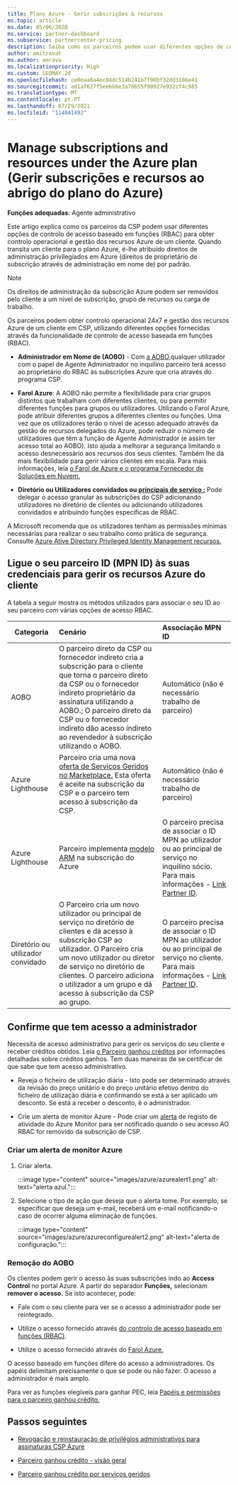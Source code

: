 ```yaml
---
title: Plano Azure - Gerir subscrições & recursos
ms.topic: article
ms.date: 05/06/2020
ms.service: partner-dashboard
ms.subservice: partnercenter-pricing
description: Saiba como os parceiros podem usar diferentes opções de controlo de acesso baseado em funções (RBAC) para obter controlo operacional e gestão dos recursos Azure de um cliente.
author: amitravat
ms.author: amrava
ms.localizationpriority: High
ms.custom: SEOMAY.20
ms.openlocfilehash: ce0eaa6a4ec04dc514b241b7f90bf32dd3106e41
ms.sourcegitcommit: ad1af627f5ee6b6e3a70655f90927e932cf4c985
ms.translationtype: MT
ms.contentlocale: pt-PT
ms.lasthandoff: 07/29/2021
ms.locfileid: "114841492"
---
```

# <a name="manage-subscriptions-and-resources-under-the-azure-plan"></a>Manage subscriptions and resources under the Azure plan (Gerir subscrições e recursos ao abrigo do plano do Azure)

**Funções adequadas**: Agente administrativo


Este artigo explica como os parceiros da CSP podem usar diferentes opções de controlo de acesso baseado em funções (RBAC) para obter controlo operacional e gestão dos recursos Azure de um cliente. Quando transita um cliente para o plano Azure, é-lhe atribuído direitos de administração privilegiados em Azure (direitos de proprietário de subscrição através de administração em nome de) por padrão.

 > [!NOTE]
 > Os direitos de administração da subscrição Azure podem ser removidos pelo cliente a um nível de subscrição, grupo de recursos ou carga de trabalho. 

 Os parceiros podem obter controlo operacional 24x7 e gestão dos recursos Azure de um cliente em CSP, utilizando diferentes opções fornecidas através da funcionalidade de controlo de acesso baseada em funções (RBAC). 

- **Administrador em Nome de (AOBO)** - Com [a AOBO,](https://channel9.msdn.com/Series/cspdev/Module-11-Admin-On-Behalf-Of-AOBO)qualquer utilizador com o papel de Agente Administrador no inquilino parceiro terá acesso ao proprietário do RBAC às subscrições Azure que cria através do programa CSP.

- **Farol Azure**: A AOBO não permite a flexibilidade para criar grupos distintos que trabalham com diferentes clientes, ou para permitir diferentes funções para grupos ou utilizadores. Utilizando o Farol Azure, pode atribuir diferentes grupos a diferentes clientes ou funções. Uma vez que os utilizadores terão o nível de acesso adequado através da gestão de recursos delegados do Azure, pode reduzir o número de utilizadores que têm a função de Agente Administrador (e assim ter acesso total ao AOBO). Isto ajuda a melhorar a segurança limitando o acesso desnecessário aos recursos dos seus clientes. Também lhe dá mais flexibilidade para gerir vários clientes em escala. Para mais informações, leia [o Farol de Azure e o programa Fornecedor de Soluções em Nuvem.](/azure/lighthouse/concepts/cloud-solution-provider)

- **Diretório ou Utilizadores convidados ou [principais de serviço :](/azure/active-directory/develop/app-objects-and-service-principals)** Pode delegar o acesso granular às subscrições do CSP adicionando utilizadores no diretório de clientes ou adicionando utilizadores convidados e atribuindo funções específicas de RBAC.

A Microsoft recomenda que os utilizadores tenham as permissões mínimas necessárias para realizar o seu trabalho como prática de segurança. Consulte [Azure Ative Directory Privileged Identity Management recursos.](/azure/active-directory/privileged-identity-management/pim-configure)

## <a name="link-your-partner-id-mpn-id-to-your-credentials-for-managing-customers-azure-resources"></a>Ligue o seu parceiro ID (MPN ID) às suas credenciais para gerir os recursos Azure do cliente

A tabela a seguir mostra os métodos utilizados para associar o seu ID ao seu parceiro com várias opções de acesso RBAC.

|**Categoria**   |**Cenário**   |**Associação MPN ID**|
|-----------------|:------------------------|:------------------|
|AOBO   |O parceiro direto da CSP ou fornecedor indireto cria a subscrição para o cliente que torna o parceiro direto da CSP ou o fornecedor indireto proprietário da assinatura utilizando a AOBO.; O parceiro direto da CSP ou o fornecedor indireto dão acesso indireto ao revendedor à subscrição utilizando o AOBO.|Automático (não é necessário trabalho de parceiro)|
|Azure Lighthouse|Parceiro cria uma nova [oferta de Serviços Geridos no Marketplace.](/azure/lighthouse/concepts/managed-services-offers) Esta oferta é aceite na subscrição da CSP e o parceiro tem acesso à subscrição da CSP.|Automático (não é necessário trabalho de parceiro)|
|Azure Lighthouse|Parceiro implementa [modelo ARM](/azure/lighthouse/how-to/onboard-customer) na subscrição do Azure|O parceiro precisa de associar o ID MPN ao utilizador ou ao principal de serviço no inquilino sócio. Para mais informações - [Link Partner ID](/azure/billing/billing-partner-admin-link-started).|
|Diretório ou utilizador convidado|O Parceiro cria um novo utilizador ou principal de serviço no diretório de clientes e dá acesso à subscrição CSP ao utilizador. O Parceiro cria um novo utilizador ou diretor de serviço no diretório de clientes. O parceiro adiciona o utilizador a um grupo e dá acesso à subscrição da CSP ao grupo.|O parceiro precisa de associar o ID MPN ao utilizador ou ao principal de serviço no cliente. Para mais informações - [Link Partner ID](/azure/billing/billing-partner-admin-link-started).|

## <a name="confirm-that-you-have-admin-access"></a>Confirme que tem acesso a administrador

Necessita de acesso administrativo para gerir os serviços do seu cliente e receber créditos obtidos. Leia [o Parceiro ganhou créditos](partner-earned-credit.md) por informações detalhadas sobre créditos ganhos. Tem duas maneiras de se certificar de que sabe que tem acesso administrativo.

- Reveja o ficheiro de utilização diária - Isto pode ser determinado através da revisão do preço unitário e do preço unitário efetivo dentro do ficheiro de utilização diária e confirmando se está a ser aplicado um desconto. Se está a receber o desconto, é o administrador.

- Crie um alerta de monitor Azure - Pode criar um [alerta](/azure/azure-monitor/platform/alerts-activity-log) de registo de atividade do Azure Monitor para ser notificado quando o seu acesso AO RBAC for removido da subscrição de CSP.

### <a name="create-an-azure-monitor-alert"></a>Criar um alerta de monitor Azure

1. Criar alerta.

   :::image type="content" source="images/azure/azurealert1.png" alt-text="alerta azul.":::

2. Selecione o tipo de ação que deseja que o alerta tome. Por exemplo, se especificar que deseja um e-mail, receberá um e-mail notificando-o caso de ocorrer alguma eliminação de funções.

   :::image type="content" source="images/azure/azureconfigurealert2.png" alt-text="alerta de configuração.":::

### <a name="aobo-removal"></a>Remoção do AOBO

Os clientes podem gerir o acesso às suas subscrições indo ao **Access Control** no portal Azure. A partir do separador **Funções,** selecionam **remover o acesso.** Se isto acontecer, pode:

- Fale com o seu cliente para ver se o acesso a administrador pode ser reintegrado.

- Utilize o acesso fornecido através [do controlo de acesso baseado em funções (RBAC)](/azure/role-based-access-control/overview).

- Utilize o acesso fornecido através do [Farol Azure.](https://azure.microsoft.com/services/azure-lighthouse/)

O acesso baseado em funções difere do acesso a administradores. Os papéis delimitam precisamente o que se pode ou não fazer. O acesso a administrador é mais amplo.

Para ver as funções elegíveis para ganhar PEC, leia [Papéis e permissões para o parceiro ganhou crédito.](https://query.prod.cms.rt.microsoft.com/cms/api/am/binary/RE3QuW2)

## <a name="next-steps"></a>Passos seguintes

- [Revogação e reinstauração de privilégios administrativos para assinaturas CSP Azure](revoke-reinstate-csp.md)

- [Parceiro ganhou crédito - visão geral](partner-earned-credit.md)

- [Parceiro ganhou crédito por serviços geridos](partner-earned-credit-explanation.md)